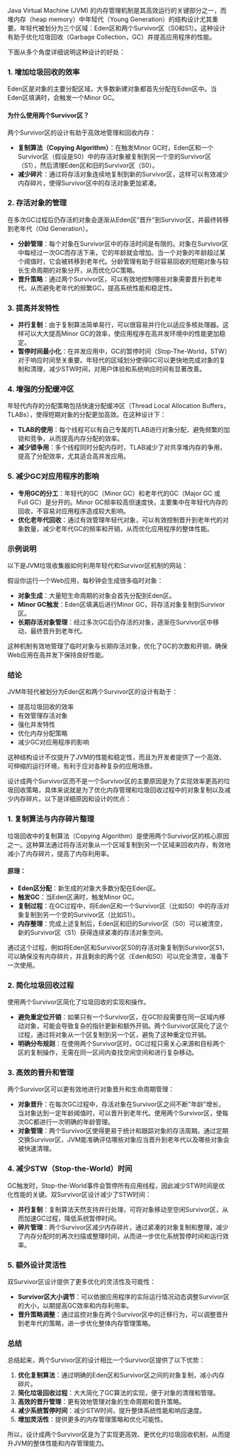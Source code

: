 Java Virtual Machine (JVM) 的内存管理机制是其高效运行的关键部分之一，而堆内存（heap memory）中年轻代（Young Generation）的结构设计尤其重要。年轻代被划分为三个区域：Eden区和两个Survivor区（S0和S1）。这种设计有助于优化垃圾回收（Garbage Collection，GC）并提高应用程序的性能。

下面从多个角度详细说明这种设计的好处：

### 1. 增加垃圾回收的效率

Eden区是对象的主要分配区域，大多数新建对象都首先分配在Eden区中。当Eden区填满时，会触发一个Minor GC。

#### 为什么使用两个Survivor区？
两个Survivor区的设计有助于高效地管理和回收内存：
- **复制算法（Copying Algorithm）**：在触发Minor GC时，Eden区和一个Survivor区（假设是S0）中的存活对象被复制到另一个空的Survivor区（S1），然后清理Eden区和旧的Survivor区（S0）。
- **减少碎片**：通过将存活对象连续地复制到新的Survivor区，这样可以有效减少内存碎片，使得Survivor区中的存活对象更加紧凑。

### 2. 存活对象的管理

在多次GC过程后仍存活的对象会逐渐从Eden区”晋升"到Survivor区，并最终转移到老年代（Old Generation）。

- **分龄管理**：每个对象在Survivor区中的存活时间是有限的。对象在Survivor区中每经过一次GC而存活下来，它的年龄就会增加。当一个对象的年龄超过某个阈值时，它会被转移到老年代。分龄管理有助于将容易回收的短期对象与较长生命周期的对象分开，从而优化GC策略。
- **晋升策略**：通过两个Survivor区，可以有效地控制哪些对象需要晋升到老年代，从而避免老年代的频繁GC，提高系统性能和稳定性。

### 3. 提高并发特性

- **并行复制**：由于复制算法简单易行，可以很容易并行化以适应多核处理器。这样可以大大提高Minor GC的效率，使应用程序在高并发环境中的性能更加稳定。
- **暂停时间最小化**：在并发应用中，GC的暂停时间（Stop-The-World，STW）对于响应时间至关重要。年轻代的区域划分使得GC可以更快地完成对象的复制和清理，减少STW时间，对用户体验和系统响应时间有显著改善。

### 4. 增强的分配缓冲区

年轻代内存的分配策略包括快速分配缓冲区（Thread Local Allocation Buffers，TLABs），使得短期对象的分配更加高效。在这种设计下：
- **TLAB的使用**：每个线程可以有自己专属的TLAB进行对象分配，避免频繁的加锁和竞争，从而提高内存分配的效率。
- **减少锁争用**：多个线程同时分配内存时，TLAB减少了对共享堆内存的争用，提高了分配效率，尤其适合高并发应用。

### 5. 减少GC对应用程序的影响

- **专用GC的分工**：年轻代的GC（Minor GC）和老年代的GC（Major GC 或 Full GC）是分开的。Minor GC频率较高但速度快，主要集中在年轻代内存的回收，不容易对应用程序造成较大影响。
- **优化老年代回收**：通过有效管理年轻代对象，可以有效控制晋升到老年代的对象数量，减少老年代GC的频率和开销，从而优化应用程序的整体性能。

### 示例说明

以下是JVM垃圾收集器如何利用年轻代和Survivor区机制的网站：

假设你运行一个Web应用，每秒钟会生成很多临时对象：

- **对象生成**：大量短生命周期的对象会首先分配到Eden区。
- **Minor GC触发**：Eden区填满后进行Minor GC，将存活对象复制到Survivor区。
- **长期存活对象管理**：经过多次GC后仍存活的对象，逐渐在Survivor区中移动，最终晋升到老年代。

这种机制有效地管理了临时对象与长期存活对象，优化了GC的次数和开销，确保Web应用在高并发下保持良好性能。

### 结论

JVM年轻代被划分为Eden区和两个Survivor区的设计有助于：
- 提高垃圾回收的效率
- 有效管理存活对象
- 强化并发特性
- 优化内存分配策略
- 减少GC对应用程序的影响

这种结构设计不仅提升了JVM的性能和稳定性，而且为开发者提供了一个高效、可伸缩的运行环境，有利于应对各种复杂的应用场景。

设计成两个Survivor区而不是一个Survivor区的主要原因是为了实现效率更高的垃圾回收策略，具体来说就是为了优化内存管理和垃圾回收过程中的对象复制以及减少内存碎片。以下是详细原因和设计的优点：

### 1. 复制算法与内存碎片整理

垃圾回收中的复制算法（Copying Algorithm）是使用两个Survivor区的核心原因之一。这种算法通过将存活对象从一个区域复制到另一个区域来回收内存，有效地减小了内存碎片，提高了内存利用率。

#### 原理：
- **Eden区分配**：新生成的对象大多数分配在Eden区。
- **触发GC**：当Eden区满时，触发Minor GC。
- **复制过程**：在GC过程中，将Eden区和一个Survivor区（比如S0）中的存活对象复制到另一个空的Survivor区（比如S1）。
- **内存整理**：完成上述复制后，Eden区和旧的Survivor区（S0）可以被清空，新的Survivor区（S1）获得连续紧凑的存活对象空间。

通过这个过程，例如将Eden区和Survivor区S0的存活对象复制到Survivor区S1，可以确保没有内存碎片，并且剩余的两个区（Eden和S0）可以完全清空，准备下一次使用。

### 2. 简化垃圾回收过程

使用两个Survivor区简化了垃圾回收的实现和操作。

- **避免重定位开销**：如果只有一个Survivor区，在GC阶段需要在同一区域内移动对象，可能会导致复杂的指针更新和额外开销。两个Survivor区简化了这个过程，通过将对象从一个区复制到另一个区，避免了这种重定位开销。
- **明确分布规则**：在使用两个Survivor区时，GC过程只需关心来源和目标两个区的复制操作，无需在同一区间内查找空闲空间和进行复杂移动。

### 3. 高效的晋升和管理

两个Survivor区可以更有效地进行对象晋升和生命周期管理：

- **对象晋升**：在每次GC过程中，存活对象在Survivor区之间不断"年龄"增长，当对象达到一定年龄阈值时，可以晋升到老年代。使用两个Survivor区，使每次GC都进行一次明确的年龄管理。
- **对象管理**：两个Survivor区使得更易于统计和跟踪对象的存活周期。通过定期交换Survivor区，JVM能准确评估哪些对象应当晋升到老年代以及哪些对象会被快速清理。

### 4. 减少STW（Stop-the-World）时间

GC触发时，Stop-the-World事件会暂停所有应用线程，因此减少STW时间是优化性能的关键。双Survivor区设计减少了STW时间：

- **并行复制**：复制算法天然支持并行处理，可将对象移动至空闲Survivor区，从而加速GC过程，降低系统暂停时间。
- **碎片管理**：两个Survivor区减少内存碎片，通过紧凑的对象复制和整理，减少了内存分配时的再次扫描或整理时间，从而进一步优化系统暂停时间和运行效率。

### 5. 额外设计灵活性

双Survivor区设计提供了更多优化的灵活性及可能性：

- **Survivor区大小调节**：可以依据应用程序的实际运行情况动态调整Survivor区的大小，以期提高GC效率和内存利用率。
- **晋升策略调整**：通过监控对象在两个Survivor区中的迁移行为，可以调整晋升到老年代的策略，进一步优化整体内存管理策略。

### 总结

总结起来，两个Survivor区的设计相比一个Survivor区提供了以下优势：

1. **优化复制算法**：通过明确的Eden区和Survivor区之间的对象复制，减小内存碎片。
2. **简化垃圾回收过程**：大大简化了GC算法的实现，便于对象的清理和管理。
3. **高效的晋升管理**：更有效地管理对象的生命周期和晋升策略。
4. **减少系统暂停时间**：减少STW时间，提升整体系统性能和响应速度。
5. **增加灵活性**：提供更多的内存管理策略和优化可能性。

所以，设计成两个Survivor区是为了实现更高效、更优化的垃圾回收机制，从而提升JVM的整体性能和内存管理能力。

